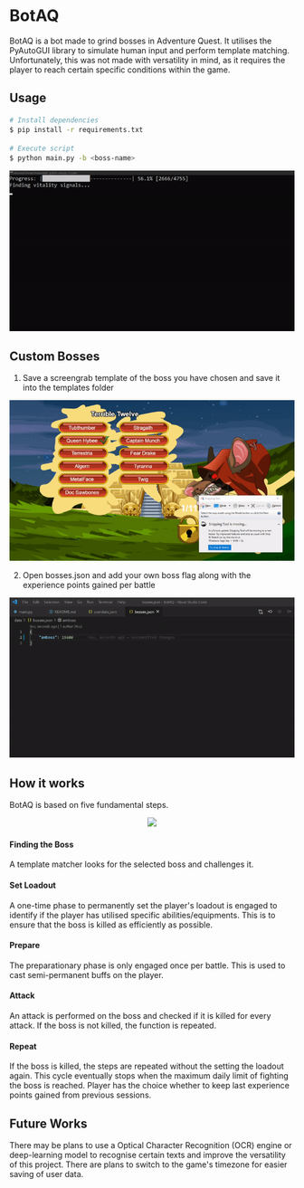 # BotAQ
BotAQ is a bot made to grind bosses in Adventure Quest. It utilises the PyAutoGUI library to simulate human input and perform template matching. Unfortunately, this was not made with versatility in mind, as it requires the player to reach certain specific conditions within the game. 

## Usage
```bash
# Install dependencies
$ pip install -r requirements.txt

# Execute script
$ python main.py -b <boss-name>
```
<div align="center">
  <img src="resources/terminal.gif" \>
</div>

## Custom Bosses
1. Save a screengrab template of the boss you have chosen and save it into the templates folder

<div align="center">
  <img src="resources/snipping.gif" \>
</div>

2. Open bosses.json and add your own boss flag along with the experience points gained per battle

<div align="center">
  <img src="resources/add_boss.gif" \>
</div>

## How it works
BotAQ is based on five fundamental steps.

<div align="center">
  <img src="resources/flowchart.gif" \>
</div>

#### Finding the Boss
A template matcher looks for the selected boss and challenges it.

#### Set Loadout
A one-time phase to permanently set the player's loadout is engaged to identify if the player has utilised specific abilities/equipments. This is to ensure that the boss is killed as efficiently as possible.

#### Prepare
The preparationary phase is only engaged once per battle. This is used to cast semi-permanent buffs on the player.

#### Attack
An attack is performed on the boss and checked if it is killed for every attack. If the boss is not killed, the function is repeated.

#### Repeat
If the boss is killed, the steps are repeated without the setting the loadout again. This cycle eventually stops when the maximum daily limit of fighting the boss is reached. Player has the choice whether to keep last experience points gained from previous sessions.

## Future Works
There may be plans to use a Optical Character Recognition (OCR) engine or deep-learning model to recognise certain texts and improve the versatility of this project. There are plans to switch to the game's timezone for easier saving of user data.
